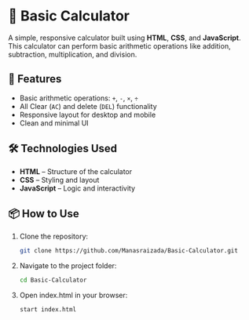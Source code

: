 # 🧮 Basic Calculator

A simple, responsive calculator built using **HTML**, **CSS**, and **JavaScript**. This calculator can perform basic arithmetic operations like addition, subtraction, multiplication, and division.

## 🚀 Features

- Basic arithmetic operations: `+`, `-`, `×`, `÷`
- All Clear (`AC`) and delete (`DEL`) functionality
- Responsive layout for desktop and mobile
- Clean and minimal UI

## 🛠️ Technologies Used

- **HTML** – Structure of the calculator
- **CSS** – Styling and layout
- **JavaScript** – Logic and interactivity

## 📦 How to Use

1. Clone the repository:
   ```bash
   git clone https://github.com/Manasraizada/Basic-Calculator.git
2. Navigate to the project folder:
   ```bash
   cd Basic-Calculator
4. Open index.html in your browser:
   ```bash  
   start index.html



